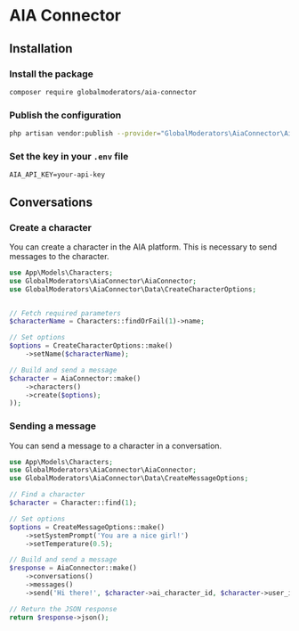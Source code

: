# AIA Connector

## Installation
### Install the package
```bash
composer require globalmoderators/aia-connector
```
### Publish the configuration
```bash
php artisan vendor:publish --provider="GlobalModerators\AiaConnector\AiaConnectorServiceProvider" --tag="config"
```
### Set the key in your `.env` file
```dotenv
AIA_API_KEY=your-api-key
```


## Conversations

### Create a character

You can create a character in the AIA platform. This is necessary to send messages to the character.

```php
use App\Models\Characters;
use GlobalModerators\AiaConnector\AiaConnector;
use GlobalModerators\AiaConnector\Data\CreateCharacterOptions;


// Fetch required parameters
$characterName = Characters::findOrFail(1)->name;

// Set options
$options = CreateCharacterOptions::make()
    ->setName($characterName);

// Build and send a message
$character = AiaConnector::make()
    ->characters()
    ->create($options);
));
```

### Sending a message
You can send a message to a character in a conversation. 
```php
use App\Models\Characters;
use GlobalModerators\AiaConnector\AiaConnector;
use GlobalModerators\AiaConnector\Data\CreateMessageOptions;

// Find a character
$character = Character::find(1);

// Set options
$options = CreateMessageOptions::make()
    ->setSystemPrompt('You are a nice girl!')
    ->setTemperature(0.5);

// Build and send a message
$response = AiaConnector::make()
    ->conversations()
    ->messages()
    ->send('Hi there!', $character->ai_character_id, $character->user_id, $options);

// Return the JSON response
return $response->json();
```
